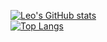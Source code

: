 [![Leo's GitHub stats](https://github-readme-stats.vercel.app/api?username=Mttgo&show_icons=true&theme=dark&hide_border=true&icon_color=2f80ed&layout=compact)](https://github.com/Mttgo/)
<br>
[![Top Langs](https://github-readme-stats.vercel.app/api/top-langs/?username=Mttgo&theme=dark&hide_border=true&layout=compact)](https://github.com/Mttgo/)
